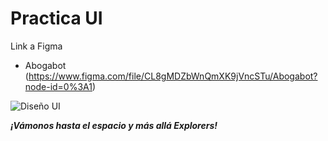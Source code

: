 # Practica UI

Link a Figma

- Abogabot (https://www.figma.com/file/CL8gMDZbWnQmXK9jVncSTu/Abogabot?node-id=0%3A1) 

![Diseño UI](https://i.ibb.co/Br9ym8S/Captura-de-Pantalla-2022-03-04-a-la-s-1-44-25.png)


***¡Vámonos hasta el espacio y más allá Explorers!***
